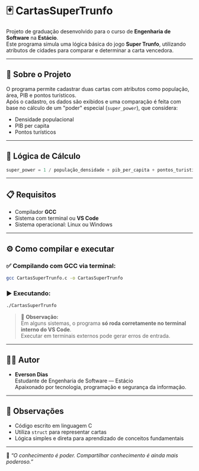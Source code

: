 
# 🃏 CartasSuperTrunfo

Projeto de graduação desenvolvido para o curso de **Engenharia de Software** na **Estácio**.  
Este programa simula uma lógica básica do jogo **Super Trunfo**, utilizando atributos de cidades para comparar e determinar a carta vencedora.

---

## 🚀 Sobre o Projeto

O programa permite cadastrar duas cartas com atributos como população, área, PIB e pontos turísticos.  
Após o cadastro, os dados são exibidos e uma comparação é feita com base no cálculo de um "poder" especial (`super_power`), que considera:

- Densidade populacional
- PIB per capita
- Pontos turísticos

---

## 🧮 Lógica de Cálculo

```c
super_power = 1 / população_densidade + pib_per_capita + pontos_turisticos
```

---

## 📋 Requisitos

- Compilador **GCC**
- Sistema com terminal ou **VS Code**
- Sistema operacional: Linux ou Windows

---

## ⚙️ Como compilar e executar

### ✅ Compilando com GCC via terminal:
```bash
gcc CartasSuperTrunfo.c -o CartasSuperTrunfo
```

### ▶️ Executando:
```bash
./CartasSuperTrunfo
```

> 📌 **Observação:**  
> Em alguns sistemas, o programa **só roda corretamente no terminal interno do VS Code**.  
> Executar em terminais externos pode gerar erros de entrada.

---

## 👨‍💻 Autor

- **Everson Dias**  
  Estudante de Engenharia de Software — Estácio  
  Apaixonado por tecnologia, programação e segurança da informação.

---

## 📎 Observações

- Código escrito em linguagem C
- Utiliza `struct` para representar cartas
- Lógica simples e direta para aprendizado de conceitos fundamentais

---

🧠 *“O conhecimento é poder. Compartilhar conhecimento é ainda mais poderoso.”*
